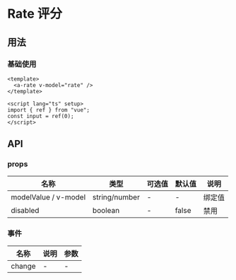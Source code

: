# Rate 评分

## 用法

### 基础使用

<a-rate v-model="rate" />

```vue
<template>
  <a-rate v-model="rate" />
</template>

<script lang="ts" setup>
import { ref } from "vue";
const input = ref(0);
</script>
```

## API

### props

| 名称                 | 类型          | 可选值 | 默认值 | 说明   |
| -------------------- | ------------- | ------ | ------ | ------ |
| modelValue / v-model | string/number | -      | -      | 绑定值 |
| disabled             | boolean       | -      | false  | 禁用   |

### 事件

| 名称   | 说明 | 参数 |
| ------ | ---- | ---- |
| change | -    | -    |
